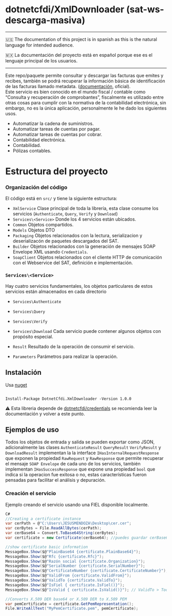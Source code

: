 # dotnetcfdi/XmlDownloader (sat-ws-descarga-masiva)

---
:us: The documentation of this project is in spanish as this is the natural language for intended audience.

:mexico: La documentación del proyecto está en español porque ese es el lenguaje principal de los usuarios.

---

Este repo/paquete permite consultar y descargar las facturas que emites y recibes, también se podrá recuperar la información básica de identificación de las facturas llamado metadata.  ([documentación](https://www.sat.gob.mx/consultas/42968/consulta-y-recuperacion-de-comprobantes-(nuevo)), oficial).<br>
Este servicio es bien conocido en el mundo fiscal / contable como “Consulta y recuperación de comprobantes”, fiscalmente es utilizado entre otras cosas para cumplir con la normativa de la contabilidad electrónica, sin embargo, no es la única aplicación, personalmente le he dado los siguientes usos.
 
- Automatizar la cadena de suministros.
- Automatizar tareas de cuentas por pagar.
- Automatizar tareas de cuentas por cobrar.
- Contabilidad electrónica.
- Contabilidad.
- Pólizas contables.


# Estructura del proyecto

### Organización del código

El código está en `src/` y tiene la siguiente estructura:

- `XmlService` Clase principal de toda la librería, esta clase consume los servicios (`Authenticate`,  `Query`, `Verify` y `Download`)
- `Services\<Service>` Donde los 4 servicios están ubicados.
- `Common` Objetos compartidos.
- `Models` Objetos DTO
- `Packaging` Objetos relacionados con la lectura, serializacion y deserializacón de paquetes descargados del SAT.
- `Builder` Objetos relacionados con la generación de mensajes SOAP Envelope XML usando `Credentials`.
- `SoapClient` Objetos relacionados con el cliente HTTP de comunicación con el Webservice del SAT, definición e implementación. 

### `Services\<Service>`

Hay cuatro servicios fundamentales, los objetos particulares de estos servicios están almacenados en cada directorio

- `Services\Authenticate`
- `Services\Query`
- `Services\Verify`
- `Services\Download` 
Cada servicio puede contener algunos objetos con propósito especial.

- `Result` Resultado de la operación de consumir el servicio.
- `Parameters` Parámetros para realizar la operación.


## Instalación

Usa [nuget](https://www.nuget.org/)

```shell

Install-Package DotnetCfdi.XmlDownloader -Version 1.0.0

```

:warning: Esta libreria depende de [dotnetcfdi/credentials](https://github.com/dotnetcfdi/credentials/) se recomienda leer la documentación y volver a este punto.

## Ejemplos de uso

Todos los objetos de entrada y salida se pueden exportar como JSON, adicionalmente  las clases `AuthenticateResult` `QueryResult` `VerifyResult` y  `DownloadResult` implementan la la interface  `IHasInternalRequestResponse` que exponen la propiedad `RawRequest` y `RawResponse` que permite recuperar el mensaje `SOAP Envelope` de cada uno de los servicios, también implementan `IHasSuccessResponse` que expone una propiedad `bool` que indica si la operacion fue exitosa o no, estas características fueron pensadas para facilitar el análisis y depuración.



### Creación el servicio

Ejemplo creando el servicio usando una FIEL disponible localmente.

```csharp
C#
//Creating a certificate instance
var cerPath = @"C:\Users\JESUSMENDOZA\Desktop\cer.cer";
var cerBytes = File.ReadAllBytes(cerPath);
var cerBase64 = Convert.ToBase64String(cerBytes); 
var certificate = new Certificate(cerBase64); //puedes guardar cerBase64 en la db, entonces omite las lineas anteriores y crea el objeto recuperando cerBase64 de la db

//show certificate basic information
MessageBox.Show($@"PlainBase64 {certificate.PlainBase64}");
MessageBox.Show($@"Rfc {certificate.Rfc}");
MessageBox.Show($@"Razón social {certificate.Organization}");
MessageBox.Show($@"SerialNumber {certificate.SerialNumber}");
MessageBox.Show($@"CertificateNumber {certificate.CertificateNumber}");
MessageBox.Show($@"ValidFrom {certificate.ValidFrom}");
MessageBox.Show($@"ValidTo {certificate.ValidTo}");
MessageBox.Show($@"IsFiel { certificate.IsFiel()}");
MessageBox.Show($@"IsValid { certificate.IsValid()}"); // ValidTo > Today

//Converts X.509 DER base64 or X.509 DER to X.509 PEM
var pemCertificate = certificate.GetPemRepresentation();
File.WriteAllText("MyPemCertificate.pem", pemCertificate);

```



